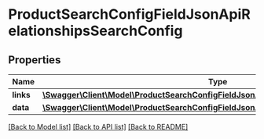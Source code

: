 # ProductSearchConfigFieldJsonApiRelationshipsSearchConfig

## Properties
Name | Type | Description | Notes
------------ | ------------- | ------------- | -------------
**links** | [**\Swagger\Client\Model\ProductSearchConfigFieldJsonApiRelationshipsSearchConfigLinks**](ProductSearchConfigFieldJsonApiRelationshipsSearchConfigLinks.md) |  | [optional] 
**data** | [**\Swagger\Client\Model\ProductSearchConfigFieldJsonApiRelationshipsSearchConfigData**](ProductSearchConfigFieldJsonApiRelationshipsSearchConfigData.md) |  | [optional] 

[[Back to Model list]](../../README.md#documentation-for-models) [[Back to API list]](../../README.md#documentation-for-api-endpoints) [[Back to README]](../../README.md)


